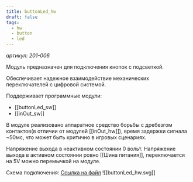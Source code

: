 ```yaml
---
title: buttonLed_hw
draft: false
tags:
  - hw
  - button
  - led
---
```

*артикул: 201-006*

Модуль предназначен для подключения кнопок с подсветкой. 

Обеспечивает надежное взаимодействие механических переключателей с цифровой системой.

Поддерживает программные модули:
- [[buttonLed_sw]]
- [[inOut_sw]]



В модуле реализовано аппаратное средство борьбы с дребезгом контактов(в отличии от модулей [[inOut_hw]]), время задержки сигнала ~50мс, что может быть критично в игровых сценариях.

Напряжение выхода в неактивном состоянии 0 вольт.
Напряжение выхода в активном состоянии ровно [[Шина питания]], переключается на 5V  можно перемычкой на модуле.

Схема подключения:
[Ссылка на файл](file://open?vault=mbWiki&file=content%2F%D0%90%D0%BF%D0%BF%D0%B0%D1%80%D0%B0%D1%82%D0%BD%D1%8B%D0%B5%20%D0%BC%D0%BE%D0%B4%D1%83%D0%BB%D0%B8%2FbuttonLed_hw%2FbuttonLed_hw.svg)
![[buttonLed_hw.svg]] 

 